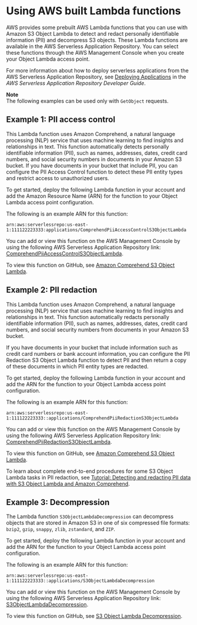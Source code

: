 # Using AWS built Lambda functions<a name="olap-examples"></a>

AWS provides some prebuilt AWS Lambda functions that you can use with Amazon S3 Object Lambda to detect and redact personally identifiable information \(PII\) and decompress S3 objects\. These Lambda functions are available in the AWS Serverless Application Repository\. You can select these functions through the AWS Management Console when you create your Object Lambda access point\. 

For more information about how to deploy serverless applications from the AWS Serverless Application Repository, see [Deploying Applications](https://docs.aws.amazon.com/serverlessrepo/latest/devguide/serverlessrepo-consuming-applications.html) in the *AWS Serverless Application Repository Developer Guide*\.

**Note**  
The following examples can be used only with `GetObject` requests\.

## Example 1: PII access control<a name="olap-examples-1"></a>

This Lambda function uses Amazon Comprehend, a natural language processing \(NLP\) service that uses machine learning to find insights and relationships in text\. This function automatically detects personally identifiable information \(PII\), such as names, addresses, dates, credit card numbers, and social security numbers in documents in your Amazon S3 bucket\. If you have documents in your bucket that include PII, you can configure the PII Access Control function to detect these PII entity types and restrict access to unauthorized users\.

To get started, deploy the following Lambda function in your account and add the Amazon Resource Name \(ARN\) for the function to your Object Lambda access point configuration\.

The following is an example ARN for this function:

```
arn:aws:serverlessrepo:us-east-1:111122223333:applications/ComprehendPiiAccessControlS3ObjectLambda
```

You can add or view this function on the AWS Management Console by using the following AWS Serverless Application Repository link: [ComprehendPiiAccessControlS3ObjectLambda](https://console.aws.amazon.com/lambda/home#/create/app?applicationId=arn:aws:serverlessrepo:us-east-1:839782855223:applications/ComprehendPiiAccessControlS3ObjectLambda)\.

To view this function on GitHub, see [Amazon Comprehend S3 Object Lambda](https://github.com/aws-samples/amazon-comprehend-s3-object-lambdas)\.

## Example 2: PII redaction<a name="olap-examples-2"></a>

This Lambda function uses Amazon Comprehend, a natural language processing \(NLP\) service that uses machine learning to find insights and relationships in text\. This function automatically redacts personally identifiable information \(PII\), such as names, addresses, dates, credit card numbers, and social security numbers from documents in your Amazon S3 bucket\. 

If you have documents in your bucket that include information such as credit card numbers or bank account information, you can configure the PII Redaction S3 Object Lambda function to detect PII and then return a copy of these documents in which PII entity types are redacted\.

To get started, deploy the following Lambda function in your account and add the ARN for the function to your Object Lambda access point configuration\.

The following is an example ARN for this function:

```
arn:aws:serverlessrepo:us-east-1:111122223333::applications/ComprehendPiiRedactionS3ObjectLambda
```

You can add or view this function on the AWS Management Console by using the following AWS Serverless Application Repository link: [ComprehendPiiRedactionS3ObjectLambda](https://console.aws.amazon.com/lambda/home#/create/app?applicationId=arn:aws:serverlessrepo:us-east-1:839782855223:applications/ComprehendPiiRedactionS3ObjectLambda)\.

To view this function on GitHub, see [Amazon Comprehend S3 Object Lambda](https://github.com/aws-samples/amazon-comprehend-s3-object-lambdas)\.

To learn about complete end\-to\-end procedures for some S3 Object Lambda tasks in PII redaction, see [Tutorial: Detecting and redacting PII data with S3 Object Lambda and Amazon Comprehend](tutorial-s3-object-lambda-redact-pii.md)\.

## Example 3: Decompression<a name="olap-examples-3"></a>

The Lambda function `S3ObjectLambdaDecompression` can decompress objects that are stored in Amazon S3 in one of six compressed file formats: `bzip2`, `gzip`, `snappy`, `zlib`, `zstandard`, and `ZIP`\. 

To get started, deploy the following Lambda function in your account and add the ARN for the function to your Object Lambda access point configuration\.

The following is an example ARN for this function:

```
arn:aws:serverlessrepo:us-east-1:111122223333::applications/S3ObjectLambdaDecompression
```

You can add or view this function on the AWS Management Console by using the following AWS Serverless Application Repository link: [S3ObjectLambdaDecompression](https://eu-west-1.console.aws.amazon.com/lambda/home?region=eu-west-1#/create/app?applicationId=arn:aws:serverlessrepo:eu-west-1:123065155563:applications/S3ObjectLambdaDecompression)\.

To view this function on GitHub, see [S3 Object Lambda Decompression](https://github.com/aws-samples/amazon-s3-object-lambda-decompression)\.